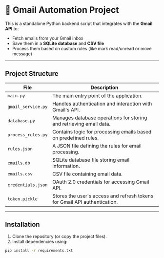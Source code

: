 # 📧 Gmail Automation Project

This is a standalone Python backend script that integrates with the **Gmail API** to:

- Fetch emails from your Gmail inbox  
- Save them in a **SQLite database** and **CSV file**  
- Process them based on custom rules (like mark read/unread or move message)  

---

## **Project Structure**

| File | Description |
|------|-------------|
| `main.py` | The main entry point of the application. |
| `gmail_service.py` | Handles authentication and interaction with Gmail's API. |
| `database.py` | Manages database operations for storing and retrieving email data. |
| `process_rules.py` | Contains logic for processing emails based on predefined rules. |
| `rules.json` | A JSON file defining the rules for email processing. |
| `emails.db` | SQLite database file storing email information. |
| `emails.csv` | CSV file containing email data. |
| `credentials.json` | OAuth 2.0 credentials for accessing Gmail API. |
| `token.pickle` | Stores the user's access and refresh tokens for Gmail API authentication. |

---

## **Installation**

1. Clone the repository (or copy the project files).  
2. Install dependencies using:

```bash
pip install -r requirements.txt
